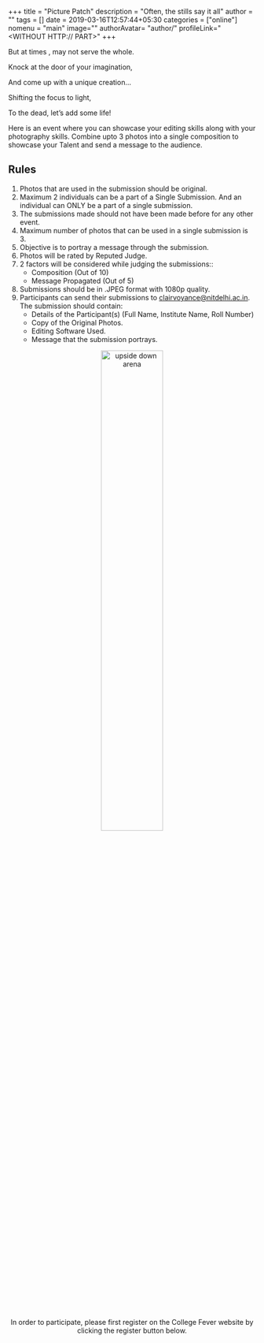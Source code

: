 +++
title = "Picture Patch"
description = "Often, the stills say it all"
author = ""
tags = []
date = 2019-03-16T12:57:44+05:30
categories = ["online"]
nomenu = "main"
image="<BACKGROUND IMAGE FOR YOUR POST>"
authorAvatar= "author/<YOUR AVATAR>"
profileLink="<WITHOUT HTTP:// PART>"
+++

But at times , may not serve the whole.

Knock at the door of your imagination,

And come up with a unique creation...

Shifting the focus to light,

To the dead, let’s add some life!

Here is an event where you can showcase your editing skills along with your
photography skills. Combine upto 3 photos into a single composition to showcase
your Talent and send a message to the audience.


## Rules

1. Photos that are used in the submission should be original.
2. Maximum 2 individuals can be a part of a Single Submission. And an individual can ONLY be a part of a single submission.
3. The submissions made should not have been made before for any other event.
4. Maximum number of photos that can be used in a single submission is 3.
5. Objective is to portray a message through the submission.
6. Photos will be rated by Reputed Judge.
7. 2 factors will be considered while judging the submissions::
	- Composition (Out of 10)
	- Message Propagated (Out of 5)
8. Submissions should be in .JPEG format with 1080p quality.
9. Participants can send their submissions to [clairvoyance@nitdelhi.ac.in](mailto:clairvoyance@nitdelhi.ac.in). The submission should contain:
	- Details of the Participant(s) (Full Name, Institute Name, Roll Number)
	- Copy of the Original Photos.
	- Editing Software Used.
	- Message that the submission portrays.

<p align="center">
	<img style="width: 50%" alt="upside down arena" src="/images/picture_patch_example.jpeg"></img>
</p>

<p align="center">In order to participate, please first register on the College Fever website by clicking the register button below.</p>
